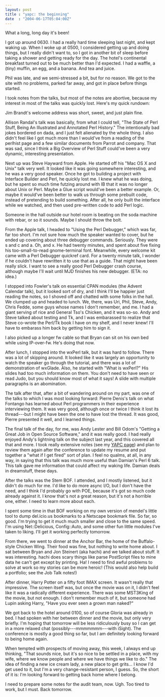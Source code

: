```yaml
---
layout: post
title : "yapc: the beginning"
date  : "2004-06-17T05:04:00Z"
---
```

What a long, long day it's been!

I got up around 0630.  I had a really hard time sleeping last night, and kept waking up.  When I woke up at 0500, I considered getting up and doing things, but I really didn't want to, so I got in another bit of sleep before taking a shower and getting ready for the day.  The hotel's continental breakfast turned out to be much better than I'd expected.  I had a waffle, a (tiny) muffin, an egg, and a banana.  And tea and juice.

Phil was late, and we semi-stressed a bit, but for no reason.  We got to the site with no problems, parked far away, and got in place before things started.

I took notes from the talks, but most of the notes are abortive, because my interest in most of the talks was quickly lost.  Here's my quick rundown:

Jim Brandt's welcome address was short, sweet, and just plain fine.

Allison Randal's talk was basically, from what I could tell, "The State of Perl Stuff, Being An Illustrated and Annotated Perl History."  The intentionally bad jokes bordered on dada, and I just felt alienated by the whole thing.  I also didn't feel like I got much more than I would've from a reading of the perlhist page and a few similar documents from Parrot and company.  That was sad, since I think a Big Overview of Perl Stuff could've been a very dynamic, interesting presentation.

Next up was Steve Hayward from Apple.  He started off his "Mac OS X and Unix" talk very well.  It looked like it was going somewhere interesting, and he was a very good speaker.  Once he got to building a project with Interface Builder and Perl, he quickly lost me.  I knew what he was doing, but he spent so much time futzing around with IB that it was no longer about Unix or Perl.  Maybe a Glue script would've been a better example.  Or, maybe it would've been better to walk us through some prebuilt code, instead of pretending to build something.  After all, he only built the interface while we watched, and then used pre-written code to add Perl logic.

Someone in the hall outside our hotel room is beating on the soda machine with rebar, or so it sounds.  Maybe I should throw the bolt.

From the Apple talk, I headed to "Using the Perl Debugger," which was far, far too short.  I'm not sure how much the speaker wanted to cover, but he ended up covering about three debugger commands.  Seriously.  They were s and c and a. Oh, and x.  He had twenty minutes, and spent about five fixing his too-small-to-read gnome-terminal font.  Meanwhile, every welcome kit came with a Perl Debugger quickref card.  For a twenty minute talk, I wonder if he couldn't have rewritten it to use that as a guide.  That might have been really slick.  I want to see a really good Perl Debugger crash course, although maybe I'll wait until MJD finishes his new debugger.  (ETA: no idea.)

I stopped into Fowler's talk on essential CPAN modules (the Advent Calendar talk), but it looked sort of dry, and I think I'll be happier just reading the notes, so I shoved off and chatted with some folks in the hall.  We clumped up and headed to lunch.  We, there, was Uri, Phil, Steve, Andy, Chris Fedde, some guys whose names I don't remember, and me.  I had a giant serving of rice and General Tso's Chicken, and it was so-so.  Andy and Steve talked about testing and Tk, and I was embarassed to realize that Steve co-wrote the Perl/Tk book I have on my shelf, and I never knew!  I'll have to embarass him back by getting him to sign it.

I also picked up a longer fw cable so that Bryan can sit on his own bed while using IP-over-fw.  He's doing that now.

After lunch, I stopped into the wxPerl talk, but it was hard to follow.  There was a lot of skipping around.  It looked like it was largely an opportunity to watch the speaker go through the tutorial, and there was a lot of demonstration of wxGlade.  Also, he started with "What is wxPerl?"  His slides had too much information on them.  You don't need to have seen or read Judo, but you should know most of what it says!  A slide with multiple paragraphs is an abomination.

The talk after that, after a bit of wandering around on my part, was one of the talks to which I was most looking forward: Pierre Denis's talk on what Fontango has learned about Perl programmers in their experience interviewing them.  It was very good, although once or twice I think it lost its thread---but I might have been the one to have lost the thread.  It was good, Pierre presented it well, and I learned things.

The final talk of the day, for me, was Andy Lester and Bill Odom's "Getting a Great Job in Open Source Software," and it was really good.  I had really enjoyed Andy's lightning talk on the subject last year, and this covered all that and more.  I took really extensive notes (see my <a href='/yapc/2004/'>YAPC page</a>) and plan to review them again after the conference to update my resume and put together a "what if I get fired" sort of plan.  I feel no qualms, at all, in any way, in saying that this talk was much more useful than Damian's Perl 6 talk.  This talk gave me information that could affect my waking life.  Damian deals in dreamstuff, these days.

After the talks was the Stem BOF.  I attended, and I mostly listened, but it didn't do much for me.  I'd like to do more async I/O, but I don't have the need, and I think I'd probably go with POE, because it's got so much code already against it.  I know that's not a great reason, but it's not a horrible one, either.  I need to learn more about each.

I spent some time in that BOF working on my own version of mendel's little tool to dump del.icio.us bookmarks to a Netscape bookmark file.  So far, so good. I'm trying to get it much much smaller and close to the same speed.  I'm using Net::Delicious, Config::Auto, and some other fun little modules I've taken to liking.  I'll get it working perfectly tomorrow.

From there, we went to dinner at the Anchor Bar, the home of the Buffalo-style Chicken Wing.  Their food was fine, but nothing to write home about.  I sat between Bryan and Jon Steinert (aka hachi) and we talked about stuff.  It was interesting.  hachi does scary things like parse PostScript files to mine data he can't get except by printing.  Ha!  I need to find awful problems to solve at work so my stories can be more heroic!  (This would also help build a portfolio; see the Job Talk notes!)

After dinner, Harry Potter on a fifty foot IMAX screen.  It wasn't really that impressive.  The screen itself was, but once the movie was on it, I didn't feel like it was a radically different experience.  There was some MST3King of the movie, but not enough.  I don't remember much of it, but someone had Lupin asking Harry, "Have you ever seen a grown man naked?"

We got back to the hotel around 0100, so of course Gloria was already in bed. I had spoken with her between dinner and the movie, but only very briefly.  I'm hoping that tomorrow will be less ridiculously busy so I can get in a more relaxed chat (possibly---mmmmmmm---with iSight).  The conference is mostly a good thing so far, but I am definitely looking forward to being home again.

When tempted with prospects of moving away, this week, I always end up thinking, "That sounds nice, but it's so nice to be settled in a place, with my wife, where we know people and where we have things we like to do."  The idea of finding a new ice cream lady, a new place to get grits...  I know I'd get used to it, but I'm a very change-resistant person, I guess.  So, the short of it is: I'm looking forward to getting back home where I belong.

I need to prepare some notes for the audit team, now.  Ugh.  Too tired to work, but I must.  Back tomorrow.

